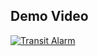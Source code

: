 ## Demo Video
[![Transit Alarm](http://img.youtube.com/vi/DAh06u5ji1A/0.jpg)](http://www.youtube.com/watch?v=DAh06u5ji1A "Transit Alarm Demo")


